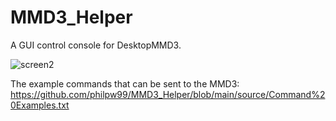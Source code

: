 # MMD3_Helper

 A GUI control console for DesktopMMD3.
 
![screen2](https://user-images.githubusercontent.com/22040708/162639254-afbb4898-380d-47b7-898f-353ee9da68f2.jpg)

The example commands that can be sent to the MMD3: <br>
https://github.com/philpw99/MMD3_Helper/blob/main/source/Command%20Examples.txt
